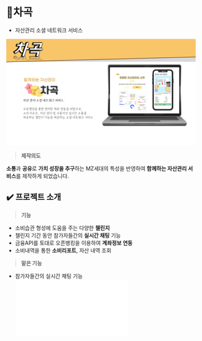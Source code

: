 # 💸차곡
- 자산관리 소셜 네트워크 서비스

![썸네일](./차곡메인.png)

> **제작의도**

**소통**과 **공유**로 **가치 성장을 추구**하는 MZ세대의 특성을 반영하여
**함께하는 자산관리 서비스**를 제작하게 되었습니다.

## ✔️ 프로젝트 소개
> **기능**

- 소비습관 형성에 도움을 주는 다양한 **챌린지**
- 챌린지 기간 동안 참가자들간의 **실시간 채팅** 기능
- 금융API를 토대로 오픈뱅킹을 이용하여 **계좌정보 연동**
- 소비내역을 통한 **소비리포트**, 자산 내역 조회

> **맡은 기능**
- 참가자들간의 실시간 채팅 기능
![채팅](./chat.pdf)
